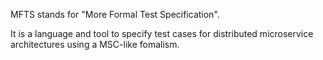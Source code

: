 MFTS stands for "More Formal Test Specification". 

It is a language and tool to specify test cases for distributed microservice architectures using a MSC-like fomalism.
